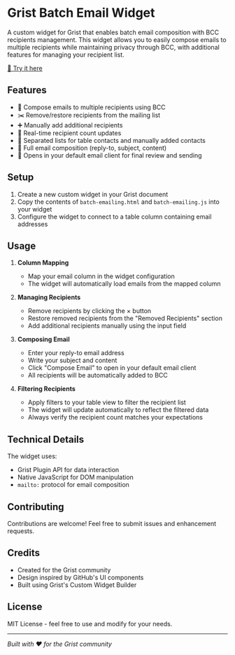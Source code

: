 # Grist Batch Email Widget

A custom widget for Grist that enables batch email composition with BCC recipients management. This widget allows you to easily compose emails to multiple recipients while maintaining privacy through BCC, with additional features for managing your recipient list.

[🔗 Try it here](https://docs.getgrist.com/6wF1LMEkA2J6/Custom-Widget-Portfolio/p/1)

## Features

- 📧 Compose emails to multiple recipients using BCC
- ✂️ Remove/restore recipients from the mailing list
- ➕ Manually add additional recipients
- 🔄 Real-time recipient count updates
- 👥 Separated lists for table contacts and manually added contacts
- 📝 Full email composition (reply-to, subject, content)
- 📨 Opens in your default email client for final review and sending

## Setup

1. Create a new custom widget in your Grist document
2. Copy the contents of `batch-emailing.html` and `batch-emailing.js` into your widget
3. Configure the widget to connect to a table column containing email addresses

## Usage

1. **Column Mapping**
   - Map your email column in the widget configuration
   - The widget will automatically load emails from the mapped column

2. **Managing Recipients**
   - Remove recipients by clicking the × button
   - Restore removed recipients from the "Removed Recipients" section
   - Add additional recipients manually using the input field

3. **Composing Email**
   - Enter your reply-to email address
   - Write your subject and content
   - Click "Compose Email" to open in your default email client
   - All recipients will be automatically added to BCC

4. **Filtering Recipients**
   - Apply filters to your table view to filter the recipient list
   - The widget will update automatically to reflect the filtered data
   - Always verify the recipient count matches your expectations

## Technical Details

The widget uses:
- Grist Plugin API for data interaction
- Native JavaScript for DOM manipulation
- `mailto:` protocol for email composition


## Contributing

Contributions are welcome! Feel free to submit issues and enhancement requests.

## Credits

- Created for the Grist community
- Design inspired by GitHub's UI components
- Built using Grist's Custom Widget Builder

## License

MIT License - feel free to use and modify for your needs.

---

*Built with ❤️ for the Grist community*
